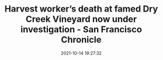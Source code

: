 ---
"title": "Harvest worker’s death at famed Dry Creek Vineyard now under investigation - San Francisco Chronicle"
"date": "2021-10-14 19:27:32"
"feed_name": "GOOGLENEWSINDUSTRIAL"
"feed_website": "https://news.google.com/search?q=industrial%2Bincident&hl=en-US&gl=US&ceid=US:en"
"feed_rss": "https://news.google.com/rss/search?q=industrial%2Bincident&hl=en-US&gl=US&ceid=US:en"
"link": "https://www.sfchronicle.com/food/wine/article/Harvest-worker-s-death-at-famed-Dry-Creek-16533444.php"
"source": "{'href': 'https://www.sfchronicle.com', 'title': 'San Francisco Chronicle'}"
"file": "_posts/2021-1-1-c31be253238bc70601faf86fc61bc9daae3758bb.md"
"accident": "1"
"drilling": "1"
"dead": "1"
"injured": "0"
"arrested": "0"
"place": "unknown place"
"where": "unknown site"
"causes": "unknown"
"place_uri": "unknown place"
---